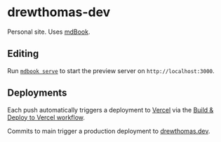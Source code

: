 # drewthomas-dev

Personal site. Uses [mdBook](https://rust-lang.github.io/mdBook/index.html).

## Editing

Run [`mdbook serve`](https://rust-lang.github.io/mdBook/cli/serve.html) to start the preview server on `http://localhost:3000`.

## Deployments

Each push automatically triggers a deployment to [Vercel](https://vercel.com/) via the [Build & Deploy to Vercel workflow](.github/workflows/deploy.yml).

Commits to main trigger a production deployment to [drewthomas.dev](https://drewthomas.dev).
